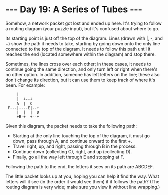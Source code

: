 # --- Day 19: A Series of Tubes ---

Somehow, a network packet got lost and ended up here. It's trying to follow a routing diagram (your puzzle input), but it's confused about where to go.

Its starting point is just off the top of the diagram. Lines (drawn with |, -, and +) show the path it needs to take, starting by going down onto the only line connected to the top of the diagram. It needs to follow this path until it reaches the end (located somewhere within the diagram) and stop there.

Sometimes, the lines cross over each other; in these cases, it needs to continue going the same direction, and only turn left or right when there's no other option. In addition, someone has left letters on the line; these also don't change its direction, but it can use them to keep track of where it's been. For example:

```
     |          
     |  +--+    
     A  |  C    
 F---|----E|--+ 
     |  |  |  D 
     +B-+  +--+ 
```

Given this diagram, the packet needs to take the following path:

- Starting at the only line touching the top of the diagram, it must go down, pass through A, and continue onward to the first +.
- Travel right, up, and right, passing through B in the process.
- Continue down (collecting C), right, and up (collecting D).
- Finally, go all the way left through E and stopping at F.

Following the path to the end, the letters it sees on its path are ABCDEF.

The little packet looks up at you, hoping you can help it find the way. What letters will it see (in the order it would see them) if it follows the path? (The routing diagram is very wide; make sure you view it without line wrapping.)

